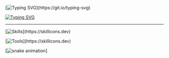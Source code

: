 [![Typing SVG](https://readme-typing-svg.herokuapp.com?font=Fira+Code&weight=700&duration=3000&pause=1000&repeat=false&color=7AAFE0&center=true&vCenter=true&width=435&lines=Ramon+Ferreira;)](https://git.io/typing-svg)

[![Typing SVG](https://readme-typing-svg.herokuapp.com?font=Fira+Code&weight=700&duration=3000&pause=1000&color=7AAFE0&center=true&vCenter=true&width=435&lines=Software+Developer;Mobile+Development)](https://git.io/typing-svg)

---

[![Skills](https://skillicons.dev/icons?i=,,git,html,css,kotlin,java,gradle,firebase,,)](https://skillicons.dev)

[![Tools](https://skillicons.dev/icons?i=,,gitlab,idea,vscode,androidstudio,figma,notion,stackoverflow,,)](https://skillicons.dev)

[![snake animation](https://github.com/zerlo0/zerlo0/blob/output/github-contribution-grid-snake2.svg)]
